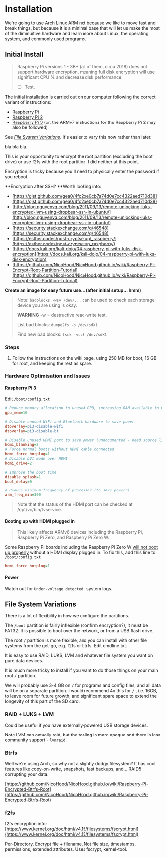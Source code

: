 # Installation

We're going to use Arch Linux ARM not because we like to move fast and break things, but because it is a minimal base that will let us make the most of the diminuitive hardware and learn more about Linux, the operating system, and commonly used programs.

## Initial Install

> Raspberry Pi versions 1 - 3B+ \(all of them, circa 2018\) does not support hardware encryption, meaning full disk encryption will use significant CPU % and decrease disk performance.
>
> * [ ] Test.

The initial installation is carried out on our computer following the correct variant of instructions:

* [Raspberry Pi](https://archlinuxarm.org/platforms/armv6/raspberry-pi)
* [Raspberry Pi 2](https://archlinuxarm.org/platforms/armv7/broadcom/raspberry-pi-2)
* [Raspberry Pi 3](https://archlinuxarm.org/platforms/armv8/broadcom/raspberry-pi-3) \(or, the ARMv7 instructions for the Raspberry Pi 2 may also be followed\)

See [_File System Variations_](#file-system-variations). It's easier to vary this now rather than later.

bla bla bla.

This is your opportunity to encrypt the root partition \(excluding the boot drive\) or use f2fs with the root partition. I did neither at this point.

Encryption is tricky because you'll need to physically enter the password if you reboot.

**Encryption after SSH? **Worth looking into:

* [https://gist.github.com/gea0/4fc2be0cb7a74d0e7cc4322aed710d38](https://gist.github.com/gea0/4fc2be0cb7a74d0e7cc4322aed710d38)
* [http://blog.nguyenvq.com/blog/2011/09/13/remote-unlocking-luks-encrypted-lvm-using-dropbear-ssh-in-ubuntu/](http://blog.nguyenvq.com/blog/2011/09/13/remote-unlocking-luks-encrypted-lvm-using-dropbear-ssh-in-ubuntu/)
* [https://security.stackexchange.com/q/46548](https://security.stackexchange.com/q/46548)
* [https://esther.codes/post-cryptsetup\_raspberry/](https://esther.codes/post-cryptsetup_raspberry/)
* [https://docs.kali.org/kali-dojo/04-raspberry-pi-with-luks-disk-encryption](https://docs.kali.org/kali-dojo/04-raspberry-pi-with-luks-disk-encryption)
* [https://github.com/NicoHood/NicoHood.github.io/wiki/Raspberry-Pi-Encrypt-Root-Partition-Tutorial](https://github.com/NicoHood/NicoHood.github.io/wiki/Raspberry-Pi-Encrypt-Root-Partition-Tutorial)

**Create an image for easy future use... \(after initial setup... hmm\)**

> Note: `badblocks -wsv /dev/...` can be used to check each storage device you are using is okay.
>
> **WARNING** -w = destructive read-write test.
>
> List bad blocks: `dumpe2fs -b /dev/sdX1`
>
> Find new bad blocks: `fsck -vcck /dev/sdX1`

### Steps

1. Follow the instructions on the wiki page, using 250 MB for boot, 16 GB for root, and keeping the rest as spare.

### Hardware Optimisation and Issues

#### Raspberry Pi 3

Edit `/boot/config.txt`

```ini
# Reduce memory allocation to unused GPU, increasing RAM available to OS
gpu_mem=16

# Disable unused WiFi and Bluetooth hardware to save power
dtoverlay=pi3-disable-wifi
dtoverlay=pi3-disable-bt

# Disable unused HDMI port to save power (undocumented - need source link)
hdmi_blanking=2
# Force normal boots without HDMI cable connected
hdmi_force_hotplug=1
# Disable DVI mode over HDMI
hdmi_drive=2

# Improve the boot time
disable_splash=1
boot_delay=0

# Reduce minimum frequency of processor (to save power?)
arm_freq_min=300
```

> Note that the status of the HDMI port can be checked at /opt/vc/bin/tvservice.

#### Booting up with HDMI plugged in

> This likely affects ARMv6 devices including the Raspberry Pi, Raspberry Pi Zero, and Raspberry Pi Zero W.

Some Raspberry Pi boards including the Raspberry Pi Zero W [will not boot up properly](https://www.raspberrypi.org/forums/viewtopic.php?f=28&t=11259) without a HDMI display plugged in. To fix this, add this line to `/boot/config.txt`

```ini
hdmi_force_hotplug=1
```

#### Power

Watch out for `Under-voltage detected!` system logs.

## File System Variations

There is a lot of flexibility in how we configure the partitions.

The `/boot` partition is fairly inflexible \(confirm encryption?\), it must be FAT32. It is possible to boot over the network, or from a USB flash drive.

The root `/` partition is more flexible, and you can install with other file systems from the get-go, e.g. f2fs or btrfs. Edit cmdline.txt.

It is easy to use RAID, LUKS, LVM and whatever file system you want on pure data devices.

It is much more tricky to install if you want to do those things on your main root `/` partition.

We will probably use 3-4 GB on `/` for programs and config files, and all data will be on a separate partition. I would recommend 4x this for  `/` , i.e. 16GB, to leave room for future growth, and significant spare space to extend the longevity of this part of the SD card.

### RAID + LUKS + LVM

Could be useful if you have externally-powered USB storage devices.

Note LVM can actually raid, but the tooling is more opaque and there is less community support - `lvmraid`.

### Btrfs

Well we're using Arch, so why not a slightly dodgy filesystem? It has cool features like copy-on-write, snapshots, fast backups, and... RAID5 corrupting your data.

[https://github.com/NicoHood/NicoHood.github.io/wiki/Raspberry-Pi-Encrypted-Btrfs-Root](https://github.com/NicoHood/NicoHood.github.io/wiki/Raspberry-Pi-Encrypted-Btrfs-Root)

### f2fs

f2fs encryption info: [https://www.kernel.org/doc/html/v4.15/filesystems/fscrypt.html](https://www.kernel.org/doc/html/v4.15/filesystems/fscrypt.html)

Per-Directory. Encrypt file + filename. Not file size, timestamps, permissions, extended attributes. Uses fscrypt, kernel-tool.

